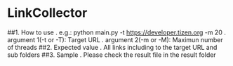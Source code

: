 # LinkCollector
##1. How to use
  . e.g.: python main.py -t https://developer.tizen.org -m 20
  . argument 1(-t or -T): Target URL
  . argument 2(-m or -M): Maximun number of threads
##2. Expected value
  . All links including to the target URL and sub folders
##3. Sample
  . Please check the result file in the result folder
